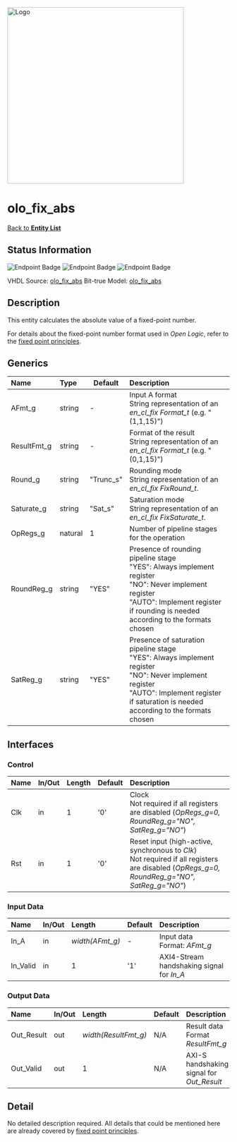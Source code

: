 <img src="../Logo.png" alt="Logo" width="400">

# olo_fix_abs

[Back to **Entity List**](../EntityList.md)

## Status Information

![Endpoint Badge](https://img.shields.io/endpoint?url=https://storage.googleapis.com/open-logic-badges/coverage/olo_fix_abs.json?cacheSeconds=0)
![Endpoint Badge](https://img.shields.io/endpoint?url=https://storage.googleapis.com/open-logic-badges/branches/olo_fix_abs.json?cacheSeconds=0)
![Endpoint Badge](https://img.shields.io/endpoint?url=https://storage.googleapis.com/open-logic-badges/issues/olo_fix_abs.json?cacheSeconds=0)

VHDL Source: [olo_fix_abs](../../src/fix/vhdl/olo_fix_abs.vhd)
Bit-true Model: [olo_fix_abs](../../src/fix/python/olo_fix/olo_fix_abs.py)

## Description

This entity calculates the absolute value of a fixed-point number.

For details about the fixed-point number format used in _Open Logic_, refer to the
[fixed point principles](./olo_fix_principles.md).

## Generics

| Name        | Type    | Default   | Description                                                  |
| :---------- | :------ | --------- | :----------------------------------------------------------- |
| AFmt_g      | string  | -         | Input A format<br />String representation of an _en_cl_fix Format_t_ (e.g. "(1,1,15)") |
| ResultFmt_g | string  | -         | Format of the result<br />String representation of an _en_cl_fix Format_t_ (e.g. "(0,1,15)") |
| Round_g     | string  | "Trunc_s" | Rounding mode<br />String representation of an _en_cl_fix FixRound_t_. |
| Saturate_g  | string  | "Sat_s"   | Saturation mode<br />String representation of an _en_cl_fix FixSaturate_t_. |
| OpRegs_g    | natural | 1         | Number of pipeline stages for the operation                  |
| RoundReg_g  | string  | "YES"     | Presence of rounding pipeline stage<br />"YES": Always implement register<br />"NO": Never implement register<br />"AUTO": Implement register if rounding is needed according to the formats chosen |
| SatReg_g    | string  | "YES"     | Presence of saturation pipeline stage<br />"YES": Always implement register<br />"NO": Never implement register<br />"AUTO": Implement register if saturation is needed according to the formats chosen |

## Interfaces

### Control

| Name | In/Out | Length | Default | Description                                                  |
| :--- | :----- | :----- | ------- | :----------------------------------------------------------- |
| Clk  | in     | 1      | '0'     | Clock<br />Not required if all registers are disabled (_OpRegs_g=0, RoundReg_g="NO", SatReg_g="NO"_) |
| Rst  | in     | 1      | '0'     | Reset input (high-active, synchronous to _Clk_)<br />Not required if all registers are disabled (_OpRegs_g=0, RoundReg_g="NO", SatReg_g="NO"_) |

### Input Data

| Name     | In/Out | Length          | Default | Description                               |
| :------- | :----- | :-------------- | ------- | :---------------------------------------- |
| In_A     | in     | _width(AFmt_g)_ | -       | Input data<br />Format: _AFmt_g_          |
| In_Valid | in     | 1               | '1'     | AXI4-Stream handshaking signal for _In_A_ |

### Output Data

| Name       | In/Out | Length               | Default | Description                               |
| :--------- | :----- | :------------------- | ------- | :---------------------------------------- |
| Out_Result | out    | _width(ResultFmt_g)_ | N/A     | Result data<br />Format _ResultFmt_g_     |
| Out_Valid  | out    | 1                    | N/A     | AXI-S handshaking signal for _Out_Result_ |

## Detail

No detailed description required. All details that could be mentioned here are already covered by
[fixed point principles](./olo_fix_principles.md).
